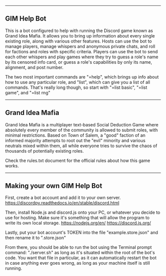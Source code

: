 ﻿-------------------------------------------------------------------------------------------------------------
GIM Help Bot
-------------------------------------------------------------------------------------------------------------

This is a bot configured to help with running the Discord game known as Grand Idea Mafia. It allows you to bring up information about every single existing role, along with various other features. Hosts can use the bot to manage players, manage whispers and anonymous private chats, and roll for factions and roles with specific criteria. Players can use the bot to send each other whispers and play games where they try to guess a role's name by its censored info card, or guess a role's capabilities by only its name, alignment, and post number.

The two most important commands are "=help", which brings up info about how to use any particular role, and "list", which can give you a list of all commands. That's really long though, so start with "=list basic", "=list game", and "=list rng"

-------------------------------------------------------------------------------------------------------------
Grand Idea Mafia
-------------------------------------------------------------------------------------------------------------

Grand Idea Mafia is a multiplayer text-based Social Deduction Game where absolutely every member of the community is allowed to submit roles, with minimal restrictions. Based on Town of Salem, a "good" faction of an informed majority attempts to root out the "evil" minority and various neutrals mixed within them, all while everyone tries to survive the chaos of thousands of potentially existing roles.

Check the rules.txt document for the official rules about how this game works.

-------------------------------------------------------------------------------------------------------------
Making your own GIM Help Bot
-------------------------------------------------------------------------------------------------------------

First, create a bot account and add it to your own server.
https://discordpy.readthedocs.io/en/stable/discord.html

Then, install Node.js and discord.js onto your PC, or whatever you decide to use for hosting. Make sure it's something that will allow the program to write its own local storage.
https://nodejs.org/en/
https://discord.js.org/

Lastly, put your bot account's TOKEN into the file "example.store.json" and then rename it to ".store.json"

From there, you should be able to run the bot using the Terminal prompt command: "./server.sh" as long as it's situated within the root of the bot's code. You want that file in particular, as it can automatically restart the bot in case anything ever goes wrong, as long as your machine itself is still running.
